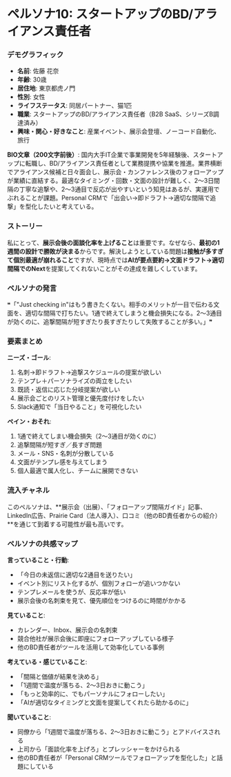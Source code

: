 # ペルソナ10: スタートアップのBD/アライアンス責任者

### デモグラフィック
- **名前**: 佐藤 花奈
- **年齢**: 30歳
- **居住地**: 東京都虎ノ門
- **性別**: 女性
- **ライフステータス**: 同居パートナー、猫1匹
- **職業**: スタートアップのBD/アライアンス責任者（B2B SaaS、シリーズB調達済み）
- **興味・関心・好きなこと**: 産業イベント、展示会登壇、ノーコード自動化、旅行

**BIO文章（200文字前後）**:
国内大手IT企業で事業開発を5年経験後、スタートアップに転職し、BD/アライアンス責任者として業務提携や協業を推進。業界横断でアライアンス候補と日々面会し、展示会・カンファレンス後のフォローアップが業績に直結する。最適なタイミング・回数・文面の設計が難しく、2〜3日間隔の丁寧な追撃や、2〜3通目で反応が出やすいという知見はあるが、実運用でぶれることが課題。Personal CRMで「出会い→即ドラフト→適切な間隔で追撃」を型化したいと考えている。

### ストーリー
私にとって、**展示会後の面談化率を上げること**は重要です。なぜなら、**最初の1週間の設計で勝敗が決まる**からです。解決しようとしている問題は**接触が多すぎて個別最適が崩れること**ですが、現時点では**AIが要点要約→文面ドラフト→適切間隔でのNext**を提案してくれないことがその達成を難しくしています。

### ペルソナの発言
❝「"Just checking in"はもう書きたくない。相手のメリットが一目で伝わる文面を、適切な間隔で打ちたい。1通で終えてしまうと機会損失になる。2〜3通目が効くのに、追撃間隔が短すぎたり長すぎたりして失敗することが多い。」❞

### 要素まとめ

**ニーズ・ゴール**:
1. 名刺→即ドラフト→追撃スケジュールの提案が欲しい
2. テンプレ＋パーソナライズの両立をしたい
3. 既読・返信に応じた分岐提案が欲しい
4. 展示会ごとのリスト管理と優先度付けをしたい
5. Slack通知で「当日やること」を可視化したい

**ペイン・おそれ**:
1. 1通で終えてしまい機会損失（2〜3通目が効くのに）
2. 追撃間隔が短すぎ／長すぎ問題
3. メール・SNS・名刺が分散している
4. 文面がテンプレ感を与えてしまう
5. 個人最適で属人化し、チームに展開できない

### 流入チャネル
このペルソナは、**展示会（出展）、「フォローアップ間隔ガイド」記事、LinkedIn広告、Prairie Card（法人導入）、口コミ（他のBD責任者からの紹介）**を通じて到着する可能性が最も高いです。

### ペルソナの共感マップ

**言っていること・行動**:
- 「今日の未返信に適切な2通目を送りたい」
- イベント別にリスト化するが、個別フォローが追いつかない
- テンプレメールを使うが、反応率が低い
- 展示会後の名刺束を見て、優先順位をつけるのに時間がかかる

**見ていること**:
- カレンダー、Inbox、展示会の名刺束
- 競合他社が展示会後に即座にフォローアップしている様子
- 他のBD責任者がツールを活用して効率化している事例

**考えている・感じていること**:
- 「間隔と価値が結果を決める」
- 「1週間で温度が落ちる、2〜3日おきに動こう」
- 「もっと効率的に、でもパーソナルにフォローしたい」
- 「AIが適切なタイミングと文面を提案してくれたら助かるのに」

**聞いていること**:
- 同僚から「1週間で温度が落ちる、2〜3日おきに動こう」とアドバイスされる
- 上司から「面談化率を上げろ」とプレッシャーをかけられる
- 他のBD責任者が「Personal CRMツールでフォローアップを型化した」と話題にしている

